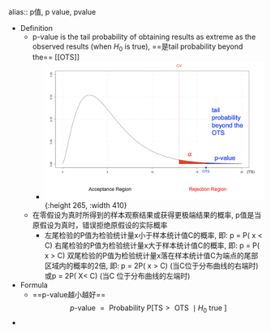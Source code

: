 alias:: p值, p value, pvalue

- Definition
	- p-value is the tail probability of obtaining results as extreme as the observed results (when $H_0$ is true), ==是tail probability beyond the== [[OTS]]
		- ![Screen Shot 2022-01-30 at 7.12.10 PM.png](../assets/Screen_Shot_2022-01-30_at_7.12.10_PM_1643598733162_0.png){:height 265, :width 410}
	- 在零假设为真时所得到的样本观察结果或获得更极端结果的概率, p值是当原假设为真时，错误拒绝原假设的实际概率
		- 左尾检验的P值为检验统计量x小于样本统计值C的概率, 即: p = P( x < C)
		  右尾检验的P值为检验统计量x大于样本统计值C的概率, 即: p = P( x > C)
		  双尾检验的P值为检验统计量x落在样本统计值C为端点的尾部区域内的概率的2倍, 
		  即: p = 2P( x > C) (当C位于分布曲线的右端时) 
		  或p = 2P( X< C) (当C 位于分布曲线的左端时)
- Formula
	- ==p-value越小越好==
	  $$
	  p \text {-value }=\text { Probability } \mathrm{P}[\mathrm{TS}>\text { OTS } \mid H_0 \text { true }]
	  $$
-